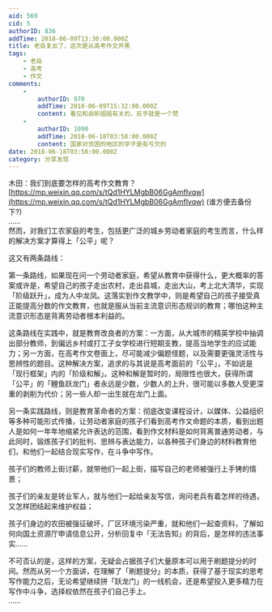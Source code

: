 ```yaml
---
aid: 569
cid: 5
authorID: 836
addTime: 2018-06-09T13:30:00.000Z
title: 老岳复出了，这次是从高考作文开黑
tags:
    - 老岳
    - 高考
    - 作文
comments:
    -
        authorID: 970
        addTime: 2018-06-09T15:32:00.000Z
        content: 看见和岳昕姐姐有关的，反手就是一个赞
    -
        authorID: 1090
        addTime: 2018-06-18T03:58:00.000Z
        content: 国家对贫困的地区的学子是有亏欠的
date: 2018-06-18T03:58:00.000Z
category: 分享发现
---
```


木田：我们到底要怎样的高考作文教育？[https://mp.weixin.qq.com/s/tQd1HYLMgbB06GgAmflvqw](https://mp.weixin.qq.com/s/tQd1HYLMgbB06GgAmflvqw) (谁方便去备份下?)  
……  
然而，对我们工农家庭的考生，包括更广泛的城乡劳动者家庭的考生而言，什么样的解决方案才算得上「公平」呢？

这又有两条路线：

第一条路线，如果现在问一个劳动者家庭，希望从教育中获得什么，更大概率的答案或许是，希望自己的孩子走出农村，走出县城，走出大山，考上北大清华，实现「阶级跃升」，成为人中龙凤。这落实到作文教学中，则是希望自己的孩子接受真正能提高分数的作文教育，也就是服从当前主流意识形态规训的教育；哪怕这种主流意识形态是背离劳动者根本利益的。

这条路线在实践中，就是教育改良者的方案：一方面，从大城市的精英学校中抽调出部分教师，到偏远乡村或打工子女学校进行短期支教，提高当地学生的应试能力；另一方面，在高考作文卷面上，尽可能减少偏题怪题，以及需要更强灵活性与思辨性的题目。这种解决方案，追求的与其说是高考面前的「公平」，不如说是「现行框架」内的「阶级和解」。这种和解是暂时的，局限性也很大，获得所谓「公平」的「鲤鱼跃龙门」者永远是少数，少数人的上升，很可能以多数人受更深重的剥削为代价；另一些人却一出生就在龙门上面。

另一条实践路线，则是教育革命者的方案：彻底改变课程设计，以媒体、公益组织等多种可能形式传播，让劳动者家庭的孩子们看到高考作文命题的本质，看到出题人是如何一年年地缩紧允许表达的范围，看到作文材料是如何背离普通劳动者，与此同时，锻炼孩子们的批判、思辨与表达能力，以各种孩子们身边的材料教育他们，和他们一起结合现实写作，在斗争中写作。

孩子们的教师上街讨薪，就带他们一起上街，描写自己的老师被强行上手铐的情景；

孩子们的亲友是转业军人，就与他们一起给亲友写信，询问老兵有着怎样的待遇，又怎样团结起来维护权益；

孩子们身边的农田被强征破坏，厂区环境污染严重，就和他们一起查资料，了解如何向国土资源厅申请信息公开，分析回复中「无法告知」的背后，是怎样的违法事实……

不可否认的是，这样的方案，无疑会占据孩子们大量原本可以用于刷题提分的时间。然而从另一个方面讲，在理解了「刷题提分」的本质，获得了基于现实的思考写作能力之后，无论希望继续拼「跃龙门」的一线机会，还是希望投入更多精力在写作中斗争，选择权依然在孩子们自己手上。  
……
